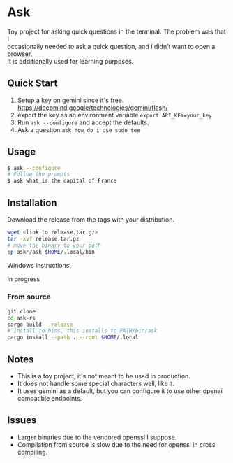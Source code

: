 # Ask

Toy project for asking quick questions in the terminal. The problem was that I  
occasionally needed to ask a quick question, and I didn't want to open a browser.  
It is additionally used for learning purposes.

## Quick Start

1. Setup a key on gemini since it's free. https://deepmind.google/technologies/gemini/flash/
2. export the key as an environment variable `export API_KEY=your_key`
3. Run `ask --configure` and accept the defaults.
4. Ask a question `ask how do i use sudo tee`

## Usage

```bash
$ ask --configure
# Follow the prompts
$ ask what is the capital of France
```

## Installation

Download the release from the tags with your distribution.  

```bash
wget <link to release.tar.gz>
tar -xvf release.tar.gz
# move the binary to your path
cp ask*/ask $HOME/.local/bin
```

Windows instructions:

In progress

### From source

```bash
git clone
cd ask-rs
cargo build --release 
# Install to bins, this installs to PATH/bin/ask
cargo install --path . --root $HOME/.local
```

## Notes

- This is a toy project, it's not meant to be used in production.
- It does not handle some special characters well, like `?`.
- It uses gemini as a default, but you can configure it to use other openai compatible endpoints.

## Issues

- Larger binaries due to the vendored openssl I suppose.  
- Compilation from source is slow due to the need for openssl in cross compiling. 
